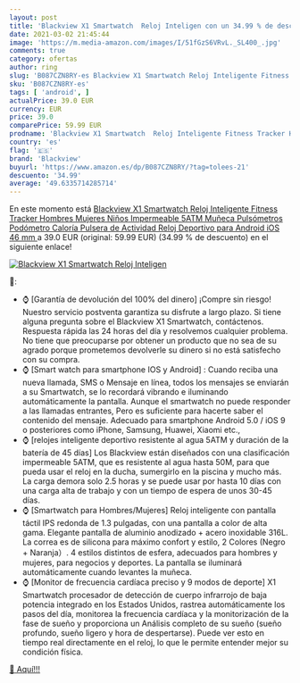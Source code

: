 ```yaml
---
layout: post
title: 'Blackview X1 Smartwatch  Reloj Inteligen con un 34.99 % de descuento'
date: 2021-03-02 21:45:44
image: 'https://m.media-amazon.com/images/I/51fGzS6VRvL._SL400_.jpg'
comments: true
category: ofertas
author: ring
slug: 'B087CZN8RY-es Blackview X1 Smartwatch Reloj Inteligente Fitness Tracker...'
sku: 'B087CZN8RY-es'
tags: [ 'android', ]
actualPrice: 39.0 EUR
currency: EUR
price: 39.0
comparePrice: 59.99 EUR
prodname: 'Blackview X1 Smartwatch  Reloj Inteligente Fitness Tracker Hombres Mujeres Niños Impermeable 5ATM Muñeca Pulsómetros Podómetro Caloría Pulsera de Actividad Reloj Deportivo para Android iOS  46 mm '
country: 'es'
flag: '🇪🇸'
brand: 'Blackview'
buyurl: 'https://www.amazon.es/dp/B087CZN8RY/?tag=tolees-21'
descuento: '34.99'
average: '49.6335714285714'
---
```


En este momento está [Blackview X1 Smartwatch  Reloj Inteligente Fitness Tracker Hombres Mujeres Niños Impermeable 5ATM Muñeca Pulsómetros Podómetro Caloría Pulsera de Actividad Reloj Deportivo para Android iOS  46 mm ](https://www.amazon.es/dp/B087CZN8RY/?tag=tolees-21) a 39.0 EUR (original: 59.99 EUR) (34.99 %  de descuento) en el siguiente enlace!

[![Blackview X1 Smartwatch  Reloj Inteligen](https://m.media-amazon.com/images/I/51fGzS6VRvL._SL400_.jpg)](https://www.amazon.es/dp/B087CZN8RY/?tag=tolees-21)

🔎:

- ⌚ [Garantía de devolución del 100% del dinero] ¡Compre sin riesgo! Nuestro servicio postventa garantiza su disfrute a largo plazo. Si tiene alguna pregunta sobre el Blackview X1 Smartwatch, contáctenos. Respuesta rápida las 24 horas del día y resolvemos cualquier problema. No tiene que preocuparse por obtener un producto que no sea de su agrado porque prometemos devolverle su dinero si no está satisfecho con su compra.
- ⌚ [Smart watch para smartphone IOS y Android] : Cuando reciba una nueva llamada, SMS o Mensaje en línea, todos los mensajes se enviarán a su Smartwatch, se lo recordará vibrando e iluminando automáticamente la pantalla. Aunque el smartwatch no puede responder a las llamadas entrantes, Pero es suficiente para hacerte saber el contenido del mensaje. Adecuado para smartphone Android 5.0 / iOS 9 o posteriores como iPhone, Samsung, Huawei, Xiaomi etc.,
- ⌚ [relojes inteligente deportivo resistente al agua 5ATM y duración de la batería de 45 días] Los Blackview están diseñados con una clasificación impermeable 5ATM, que es resistente al agua hasta 50M, para que pueda usar el reloj en la ducha, sumergirlo en la piscina y mucho más. La carga demora solo 2.5 horas y se puede usar por hasta 10 días con una carga alta de trabajo y con un tiempo de espera de unos 30-45 días.
- ⌚ [Smartwatch para Hombres/Mujeres] Reloj inteligente con pantalla táctil IPS redonda de 1.3 pulgadas, con una pantalla a color de alta gama. Elegante pantalla de aluminio anodizado + acero inoxidable 316L. La correa es de silicona para máximo confort y estilo, 2 Colores (Negro + Naranja）. 4 estilos distintos de esfera, adecuados para hombres y mujeres, para negocios y deportes. La pantalla se iluminará automáticamente cuando levantes la muñeca.
- ⌚ [Monitor de frecuencia cardíaca preciso y 9 modos de deporte] X1 Smartwatch procesador de detección de cuerpo infrarrojo de baja potencia integrado en los Estados Unidos, rastrea automáticamente los pasos del día, monitorea la frecuencia cardíaca y la monitorización de la fase de sueño y proporciona un Análisis completo de su sueño (sueño profundo, sueño ligero y hora de despertarse). Puede ver esto en tiempo real directamente en el reloj, lo que le permite entender mejor su condición física.

[🛒 Aquí!!!](https://www.amazon.es/dp/B087CZN8RY/?tag=tolees-21)
